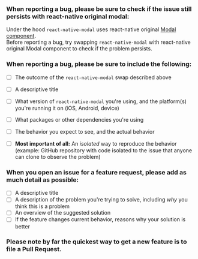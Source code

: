 ### When reporting a bug, please be sure to check if the issue still persists with react-native original modal:
Under the hood `react-native-modal` uses react-native original [Modal component](https://facebook.github.io/react-native/docs/modal.html).  
Before reporting a bug, try swapping `react-native-modal` with react-native original Modal component to check if the problem persists.  

### When reporting a bug, please be sure to include the following:
- [ ] The outcome of the `react-native-modal` swap described above
- [ ] A descriptive title
- [ ] What version of `react-native-modal` you're using, and the platform(s) you're running it on (iOS, Android, device)
- [ ] What packages or other dependencies you're using
- [ ] The behavior you expect to see, and the actual behavior
- [ ] **Most important of all:** An *isolated* way to reproduce the behavior (example: GitHub repository with code isolated to the issue that anyone can clone to observe the problem)


### When you open an issue for a feature request, please add as much detail as possible:
- [ ] A descriptive title
- [ ] A description of the problem you're trying to solve, including *why* you think this is a problem
- [ ] An overview of the suggested solution
- [ ] If the feature changes current behavior, reasons why your solution is better

### Please note by far the quickest way to get a new feature is to file a Pull Request.
